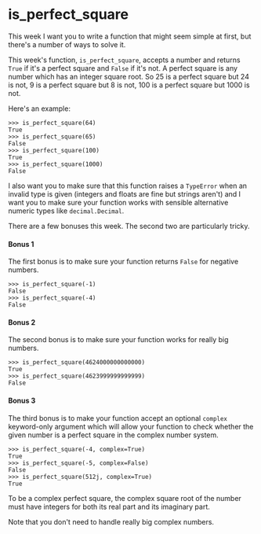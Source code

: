 # is_perfect_square

This week I want you to write a function that might seem simple at first, but there's a number of ways to solve it.

This week's function, `is_perfect_square`, accepts a number and returns `True` if it's a perfect square and 
`False` if it's not. A perfect square is any number which has an integer square root. So 25 is a perfect square 
but 24 is not, 9 is a perfect square but 8 is not, 100 is a perfect square but 1000 is not.

Here's an example:

    >>> is_perfect_square(64)
    True
    >>> is_perfect_square(65)
    False
    >>> is_perfect_square(100)
    True
    >>> is_perfect_square(1000)
    False

I also want you to make sure that this function raises a `TypeError` when an invalid type is given (integers 
and floats are fine but strings aren't) and I want you to make sure your function works with sensible alternative 
numeric types like `decimal.Decimal`.

There are a few bonuses this week. The second two are particularly tricky.

#### Bonus 1

The first bonus is to make sure your function returns `False` for negative numbers.

    >>> is_perfect_square(-1)
    False
    >>> is_perfect_square(-4)
    False

#### Bonus 2

The second bonus is to make sure your function works for really big numbers.

    >>> is_perfect_square(4624000000000000)
    True
    >>> is_perfect_square(4623999999999999)
    False

#### Bonus 3

The third bonus is to make your function accept an optional `complex` keyword-only argument which will allow 
your function to check whether the given number is a perfect square in the complex number system.

    >>> is_perfect_square(-4, complex=True)
    True
    >>> is_perfect_square(-5, complex=False)
    False
    >>> is_perfect_square(512j, complex=True)
    True

To be a complex perfect square, the complex square root of the number must have integers for both its real 
part and its imaginary part.

Note that you don't need to handle really big complex numbers.
